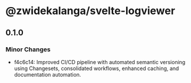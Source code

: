 # @zwidekalanga/svelte-logviewer

## 0.1.0

### Minor Changes

- f4c6c14: Improved CI/CD pipeline with automated semantic versioning using Changesets, consolidated workflows, enhanced caching, and documentation automation.
